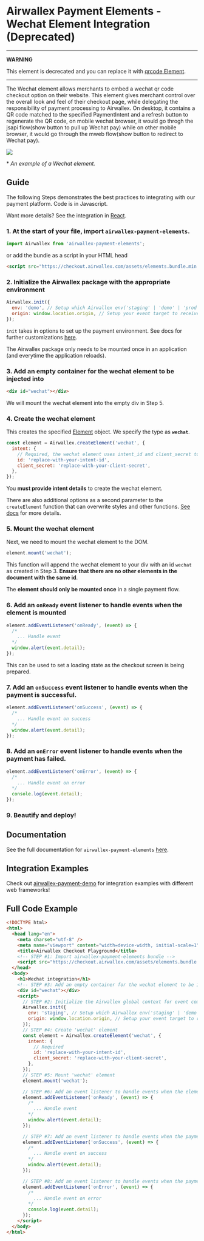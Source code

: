 # Airwallex Payment Elements - Wechat Element Integration (Deprecated)

---
**WARNING**

This element is decrecated and you can replace it with [qrcode Element](/docs/qrcode).

---


The Wechat element allows merchants to embed a wechat qr code checkout option on their website. This element gives merchant control over the overall look and feel of their checkout page, while delegating the responsibility of payment processing to Airwallex. On desktop, it contains a QR code matched to the specified PaymentIntent and a refresh button to regenerate the QR code, on mobile wechat browser, it would go throgh the jsapi flow(show button to pull up Wechat pay) while on other mobile browser, it would go through the mweb flow(show button to redirect to Wechat pay).

![](assets/wechat.gif)

\* _An example of a Wechat element._

## Guide

The following Steps demonstrates the best practices to integrating with our payment platform. Code is in Javascript.

Want more details? See the integration in [React](/integrations/react/src/components/Wechat.jsx).

### 1. At the start of your file, import `airwallex-payment-elements`.

```js
import Airwallex from 'airwallex-payment-elements';
```

or add the bundle as a script in your HTML head

```html
<script src="https://checkout.airwallex.com/assets/elements.bundle.min.js"></script>
```

### 2. Initialize the Airwallex package with the appropriate environment

```js
Airwallex.init({
  env: 'demo', // Setup which Airwallex env('staging' | 'demo' | 'prod') to integrate with
  origin: window.location.origin, // Setup your event target to receive the browser events message
});
```

`init` takes in options to set up the payment environment. See docs for further customizations [here](/docs#init).

The Airwallex package only needs to be mounted once in an application (and everytime the application reloads).

### 3. Add an empty container for the wechat element to be injected into

```html
<div id="wechat"></div>
```

We will mount the wechat element into the empty div in Step 5.

### 4. Create the wechat element

This creates the specified [Element](/docs#Element) object. We specify the type as **`wechat`**.

```js
const element = Airwallex.createElement('wechat', {
  intent: {
    // Required, the wechat element uses intent_id and client_secret to prepare checkout
    id: 'replace-with-your-intent-id',
    client_secret: 'replace-with-your-client-secret',
  },
});
```

You **must provide intent details** to create the wechat element.

There are also additional options as a second parameter to the `createElement` function that can overwrite styles and other functions. [See docs](/docs#createElement) for more details.

### 5. Mount the wechat element

Next, we need to mount the wechat element to the DOM.

```js
element.mount('wechat');
```

This function will append the wechat element to your div with an id `wechat` as created in Step 3. **Ensure that there are no other elements in the document with the same id**.

The **element should only be mounted once** in a single payment flow.

### 6. Add an `onReady` event listener to handle events when the element is mounted

```js
element.addEventListener('onReady', (event) => {
  /*
    ... Handle event
  */
  window.alert(event.detail);
});
```

This can be used to set a loading state as the checkout screen is being prepared.

### 7. Add an `onSuccess` event listener to handle events when the payment is successful.

```js
element.addEventListener('onSuccess', (event) => {
  /*
    ... Handle event on success
  */
  window.alert(event.detail);
});
```

### 8. Add an `onError` event listener to handle events when the payment has failed.

```js
element.addEventListener('onError', (event) => {
  /*
    ... Handle event on error
  */
  console.log(event.detail);
});
```

### 9. Beautify and deploy!

## Documentation

See the full documentation for `airwallex-payment-elements` [here](/docs).

## Integration Examples

Check out [airwallex-payment-demo](/../../tree/master) for integration examples with different web frameworks!

## Full Code Example

```html
<!DOCTYPE html>
<html>
  <head lang="en">
    <meta charset="utf-8" />
    <meta name="viewport" content="width=device-width, initial-scale=1" />
    <title>Airwallex Checkout Playground</title>
    <!-- STEP #1: Import airwallex-payment-elements bundle -->
    <script src="https://checkout.airwallex.com/assets/elements.bundle.min.js"></script>
  </head>
  <body>
    <h1>Wechat integration</h1>
    <!-- STEP #3: Add an empty container for the wechat element to be injected into -->
    <div id="wechat"></div>
    <script>
      // STEP #2: Initialize the Airwallex global context for event communication
      Airwallex.init({
        env: 'staging', // Setup which Airwallex env('staging' | 'demo' | 'prod') to integrate with
        origin: window.location.origin, // Setup your event target to receive the browser events message
      });
      // STEP #4: Create 'wechat' element
      const element = Airwallex.createElement('wechat', {
        intent: {
          // Required
          id: 'replace-with-your-intent-id',
          client_secret: 'replace-with-your-client-secret',
        },
      });
      // STEP #5: Mount 'wechat' element
      element.mount('wechat');

      // STEP #6: Add an event listener to handle events when the element is mounted
      element.addEventListener('onReady', (event) => {
        /*
          ... Handle event
        */
        window.alert(event.detail);
      });

      // STEP #7: Add an event listener to handle events when the payment is successful.
      element.addEventListener('onSuccess', (event) => {
        /*
          ... Handle event on success
        */
        window.alert(event.detail);
      });

      // STEP #8: Add an event listener to handle events when the payment has failed.
      element.addEventListener('onError', (event) => {
        /*
          ... Handle event on error
        */
        console.log(event.detail);
      });
    </script>
  </body>
</html>
```
